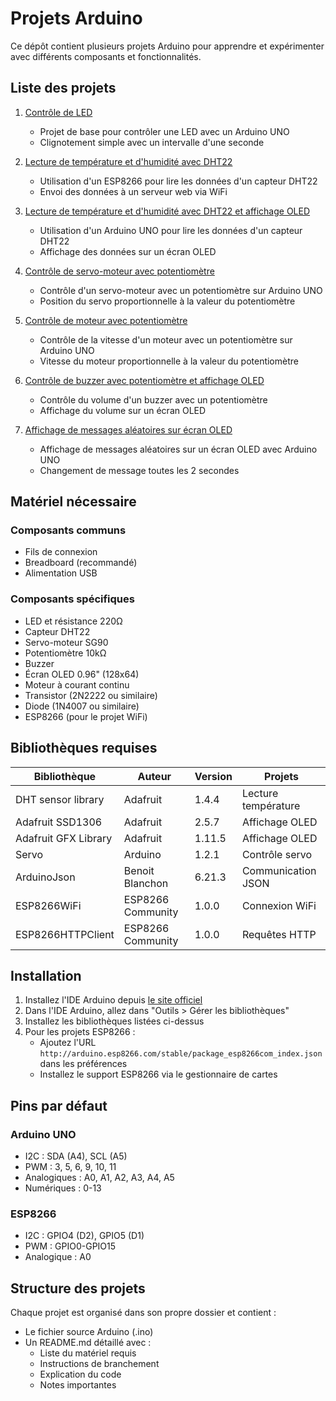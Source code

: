 # Projets Arduino

Ce dépôt contient plusieurs projets Arduino pour apprendre et expérimenter avec différents composants et fonctionnalités.

## Liste des projets

1. [Contrôle de LED](led_controle/README.md)
   - Projet de base pour contrôler une LED avec un Arduino UNO
   - Clignotement simple avec un intervalle d'une seconde

2. [Lecture de température et d'humidité avec DHT22](lecture_temperature_DHT/README.md)
   - Utilisation d'un ESP8266 pour lire les données d'un capteur DHT22
   - Envoi des données à un serveur web via WiFi

3. [Lecture de température et d'humidité avec DHT22 et affichage OLED](dht_lecture/README.md)
   - Utilisation d'un Arduino UNO pour lire les données d'un capteur DHT22
   - Affichage des données sur un écran OLED

4. [Contrôle de servo-moteur avec potentiomètre](servo_potentiometre/README.md)
   - Contrôle d'un servo-moteur avec un potentiomètre sur Arduino UNO
   - Position du servo proportionnelle à la valeur du potentiomètre

5. [Contrôle de moteur avec potentiomètre](moteur_potentiometre/README.md)
   - Contrôle de la vitesse d'un moteur avec un potentiomètre sur Arduino UNO
   - Vitesse du moteur proportionnelle à la valeur du potentiomètre

6. [Contrôle de buzzer avec potentiomètre et affichage OLED](buzzer_potentiometre/README.md)
   - Contrôle du volume d'un buzzer avec un potentiomètre
   - Affichage du volume sur un écran OLED

7. [Affichage de messages aléatoires sur écran OLED](ecran_oled_messages/README.md)
   - Affichage de messages aléatoires sur un écran OLED avec Arduino UNO
   - Changement de message toutes les 2 secondes

## Matériel nécessaire

### Composants communs
- Fils de connexion
- Breadboard (recommandé)
- Alimentation USB

### Composants spécifiques
- LED et résistance 220Ω
- Capteur DHT22
- Servo-moteur SG90
- Potentiomètre 10kΩ
- Buzzer
- Écran OLED 0.96" (128x64)
- Moteur à courant continu
- Transistor (2N2222 ou similaire)
- Diode (1N4007 ou similaire)
- ESP8266 (pour le projet WiFi)

## Bibliothèques requises

| Bibliothèque | Auteur | Version | Projets |
|--------------|---------|---------|---------|
| DHT sensor library | Adafruit | 1.4.4 | Lecture température |
| Adafruit SSD1306 | Adafruit | 2.5.7 | Affichage OLED |
| Adafruit GFX Library | Adafruit | 1.11.5 | Affichage OLED |
| Servo | Arduino | 1.2.1 | Contrôle servo |
| ArduinoJson | Benoit Blanchon | 6.21.3 | Communication JSON |
| ESP8266WiFi | ESP8266 Community | 1.0.0 | Connexion WiFi |
| ESP8266HTTPClient | ESP8266 Community | 1.0.0 | Requêtes HTTP |

## Installation

1. Installez l'IDE Arduino depuis [le site officiel](https://www.arduino.cc/en/software)
2. Dans l'IDE Arduino, allez dans "Outils > Gérer les bibliothèques"
3. Installez les bibliothèques listées ci-dessus
4. Pour les projets ESP8266 :
   - Ajoutez l'URL `http://arduino.esp8266.com/stable/package_esp8266com_index.json` dans les préférences
   - Installez le support ESP8266 via le gestionnaire de cartes

## Pins par défaut

### Arduino UNO
- I2C : SDA (A4), SCL (A5)
- PWM : 3, 5, 6, 9, 10, 11
- Analogiques : A0, A1, A2, A3, A4, A5
- Numériques : 0-13

### ESP8266
- I2C : GPIO4 (D2), GPIO5 (D1)
- PWM : GPIO0-GPIO15
- Analogique : A0

## Structure des projets

Chaque projet est organisé dans son propre dossier et contient :
- Le fichier source Arduino (.ino)
- Un README.md détaillé avec :
  - Liste du matériel requis
  - Instructions de branchement
  - Explication du code
  - Notes importantes
